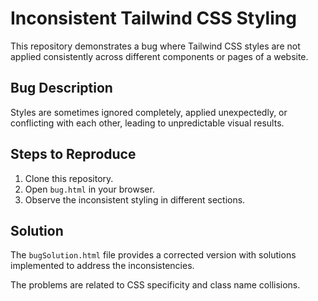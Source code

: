 # Inconsistent Tailwind CSS Styling

This repository demonstrates a bug where Tailwind CSS styles are not applied consistently across different components or pages of a website.

## Bug Description
Styles are sometimes ignored completely, applied unexpectedly, or conflicting with each other, leading to unpredictable visual results.

## Steps to Reproduce
1. Clone this repository.
2. Open `bug.html` in your browser.
3. Observe the inconsistent styling in different sections.

## Solution
The `bugSolution.html` file provides a corrected version with solutions implemented to address the inconsistencies.

The problems are related to CSS specificity and class name collisions.